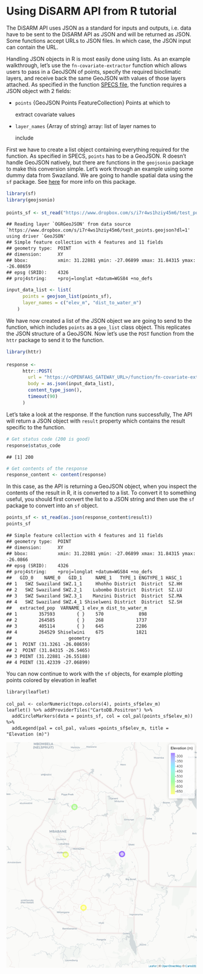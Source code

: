 # Using DiSARM API from R tutorial

The DiSARM API uses JSON as a standard for inputs and outputs, i.e. data have to be sent to the DiSARM API as JSON and will be returned as JSON. Some functions accept URLs to JSON files. In which case, the JSON input can contain the URL.

Handling JSON objects in R is most easily done using lists. As an example walkthrough, let’s use the `fn-covariate-extractor` function which allows users to pass in a GeoJSON of points, specify the required bioclimatic layers, and receive back the same GeoJSON with values of those layers attached. As specified in the function [SPECS file](https://github.com/disarm-platform/fn-covariate-extractor/blob/master/SPECS.md), the function requires a JSON object with 2 fields:

* `points` {GeoJSON Points FeatureCollection} Points at which to

  extract covariate values

* `layer_names` {Array of string} array: list of layer names to

  include

First we have to create a list object containing everything required for the function. As specified in SPECS, `points` has to be a GeoJSON. R doesn’t handle GeoJSON natively, but there are functions in the `geojsonio` package to make this conversion simple. Let’s work through an example using some dummy data from Swaziland. We are going to handle spatial data using the `sf` package. See [here](https://github.com/r-spatial/sf/blob/master/README.md) for more info on this package.

```r
library(sf)
library(geojsonio)

points_sf <- st_read("https://www.dropbox.com/s/i7r4ws1hziy45m6/test_points.geojson?dl=1")
```

```text
## Reading layer `OGRGeoJSON' from data source `https://www.dropbox.com/s/i7r4ws1hziy45m6/test_points.geojson?dl=1' using driver `GeoJSON'
## Simple feature collection with 4 features and 11 fields
## geometry type:  POINT
## dimension:      XY
## bbox:           xmin: 31.22881 ymin: -27.06899 xmax: 31.84315 ymax: -26.08659
## epsg (SRID):    4326
## proj4string:    +proj=longlat +datum=WGS84 +no_defs
```

```r
input_data_list <- list(
      points = geojson_list(points_sf),
      layer_names = c("elev_m", "dist_to_water_m")
    )
```

We have now created a list of the JSON object we are going to send to the function, which includes `points` as a `geo_list` class object. This replicates the JSON structure of a GeoJSON. Now let’s use the `POST` function from the `httr` package to send it to the function.

```r
library(httr)

response <-
      httr::POST(
        url = "https://<OPENFAAS_GATEWAY_URL>/function/fn-covariate-extractor",
        body = as.json(input_data_list),
        content_type_json(),
        timeout(90)
      )
```

Let’s take a look at the response. If the function runs successfully, The API will return a JSON object with `result` property which contains the result specific to the function.

```r
# Get status code (200 is good)      
response$status_code
```

```text
## [1] 200
```

```r
# Get contents of the response
response_content <- content(response)
```

In this case, as the API is returning a GeoJSON object, when you inspect the contents of the result in R, it is converted to a list. To convert it to something useful, you should first convert the list to a JSON string and then use the `sf` package to convert into an `sf` object.

```r
points_sf <- st_read(as.json(response_content$result))
points_sf
```

```text
## Simple feature collection with 4 features and 11 fields
## geometry type:  POINT
## dimension:      XY
## bbox:           xmin: 31.22881 ymin: -27.06899 xmax: 31.84315 ymax: -26.0866
## epsg (SRID):    4326
## proj4string:    +proj=longlat +datum=WGS84 +no_defs
##   GID_0    NAME_0   GID_1     NAME_1   TYPE_1 ENGTYPE_1 HASC_1
## 1   SWZ Swaziland SWZ.1_1     Hhohho District  District  SZ.HH
## 2   SWZ Swaziland SWZ.2_1    Lubombo District  District  SZ.LU
## 3   SWZ Swaziland SWZ.3_1    Manzini District  District  SZ.MA
## 4   SWZ Swaziland SWZ.4_1 Shiselweni District  District  SZ.SH
##   extracted_pop  VARNAME_1 elev_m dist_to_water_m
## 1        357593        { }    570             898
## 2        264585        { }    268            1737
## 3        405114        { }    645            2286
## 4        264529 Shiselwini    675            1821
##                     geometry
## 1  POINT (31.3261 -26.08659)
## 2  POINT (31.84315 -26.5465)
## 3 POINT (31.22881 -26.55188)
## 4 POINT (31.42339 -27.06899)
```

You can now continue to work with the `sf` objects, for example plotting points colored by elevation in leaflet

```text
library(leaflet)

col_pal <- colorNumeric(topo.colors(4), points_sf$elev_m)
leaflet() %>% addProviderTiles("CartoDB.Positron") %>%
  addCircleMarkers(data = points_sf, col = col_pal(points_sf$elev_m)) %>% 
  addLegend(pal = col_pal, values =points_sf$elev_m, title = "Elevation (m)")
```

![](https://raw.githubusercontent.com/disarm-platform/docs/master/images/elev_m_sazi_points.png)

